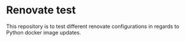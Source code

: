 # Renovate test

This repository is to test different renovate configurations
in regards to Python docker image updates.
